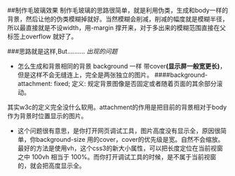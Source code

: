 ##制作毛玻璃效果
制作毛玻璃的思路很简单，就是利用伪类，生成和body一样的背景，然后让他的伪类模糊掉就好。当然模糊会削减，削减的幅度就是模糊半径，所以最直接就是不设width，用-margin 撑开来，对于多出来的模糊范围直接在父标签上overflow 就好了。


###思路就是这样,But..........
<i>出现的问题</i>

+ 怎么生成和背景相同的背景
background 一样 带cover<b>(显示屏一般宽更长)</b>，但是这样不会无缝连上，完全是两张独立的图片。 
####background-attachment: fixed;
定义: 规定背景图像是否固定或者随着页面的其余部分滚动。

其实w3c的定义完全没什么软用。attachment的作用是把目前的背景相对于body作为背景时位置显示的图片。

+ 这个问题很有意思，是你打开网页调试工具，图片高度没有显示全，原因很简单，你background-size 用的cover，cover的优先级是宽。自然不会缩放。
最好的方法是使用vh，这个css3的新大小属性，可以把长度定位在当前视窗之中 100vh 相当于 100%。而你打开调试工具的时候，是不属于当前视窗的，就会把高度显示全。 
 